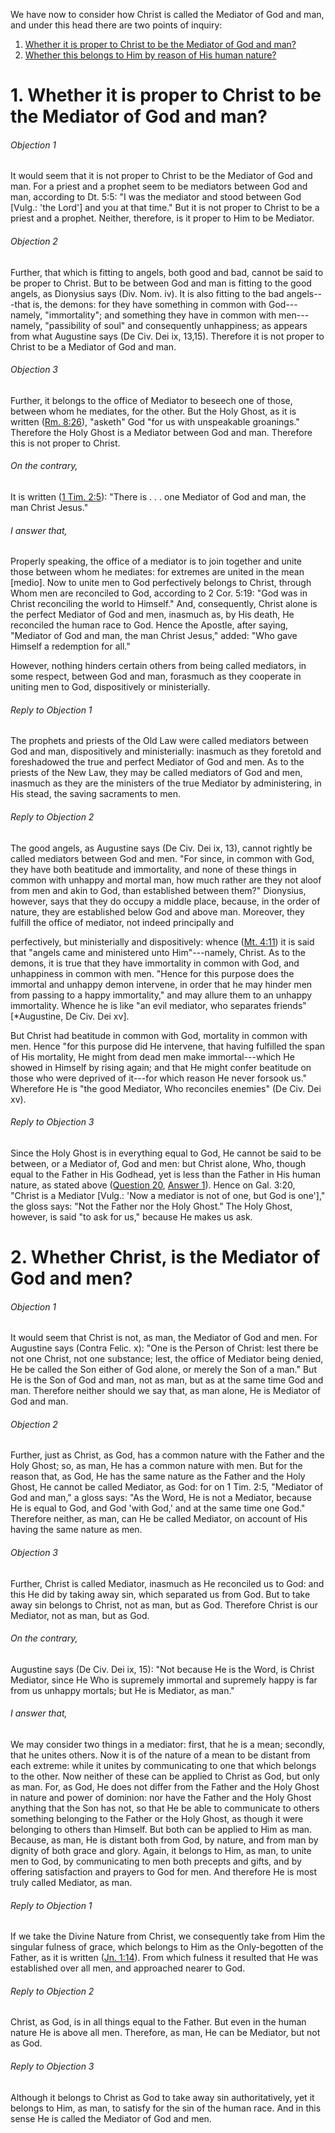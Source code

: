 We have now to consider how Christ is called the Mediator of God and man, and under this head there are two points of inquiry:  

1. [ Whether it is proper to Christ to be the Mediator of God and man?](#1.%20Whether%20it%20is%20proper%20to%20Christ%20to%20be%20the%20Mediator%20of%20God%20and%20man?)
2. [ Whether this belongs to Him by reason of His human nature?](#2.%20Whether%20Christ,%20is%20the%20Mediator%20of%20God%20and%20men?)



# 1. Whether it is proper to Christ to be the Mediator of God and man? 

###### Objection 1
It would seem that it is not proper to Christ to be the Mediator of God and man. For a priest and a prophet seem to be mediators between God and man, according to Dt. 5:5: "I was the mediator and stood between God \[Vulg.: 'the Lord'\] and you at that time." But it is not proper to Christ to be a priest and a prophet. Neither, therefore, is it proper to Him to be Mediator.  

###### Objection 2
Further, that which is fitting to angels, both good and bad, cannot be said to be proper to Christ. But to be between God and man is fitting to the good angels, as Dionysius says (Div. Nom. iv). It is also fitting to the bad angels---that is, the demons: for they have something in common with God---namely, "immortality"; and something they have in common with men---namely, "passibility of soul" and consequently unhappiness; as appears from what Augustine says (De Civ. Dei ix, 13,15). Therefore it is not proper to Christ to be a Mediator of God and man.  

###### Objection 3
Further, it belongs to the office of Mediator to beseech one of those, between whom he mediates, for the other. But the Holy Ghost, as it is written ([Rm. 8:26](http://bible.gospelcom.net/bible?Rm++8:26)), "asketh" God "for us with unspeakable groanings." Therefore the Holy Ghost is a Mediator between God and man. Therefore this is not proper to Christ.  

###### On the contrary,
It is written ([1 Tim. 2:5](http://bible.gospelcom.net/bible?1+Tim++2:5)): "There is . . . one Mediator of God and man, the man Christ Jesus."  

###### I answer that,
Properly speaking, the office of a mediator is to join together and unite those between whom he mediates: for extremes are united in the mean \[medio\]. Now to unite men to God perfectively belongs to Christ, through Whom men are reconciled to God, according to 2 Cor. 5:19: "God was in Christ reconciling the world to Himself." And, consequently, Christ alone is the perfect Mediator of God and men, inasmuch as, by His death, He reconciled the human race to God. Hence the Apostle, after saying, "Mediator of God and man, the man Christ Jesus," added: "Who gave Himself a redemption for all."  

However, nothing hinders certain others from being called mediators, in some respect, between God and man, forasmuch as they cooperate in uniting men to God, dispositively or ministerially.  

###### Reply to Objection 1
The prophets and priests of the Old Law were called mediators between God and man, dispositively and ministerially: inasmuch as they foretold and foreshadowed the true and perfect Mediator of God and men. As to the priests of the New Law, they may be called mediators of God and men, inasmuch as they are the ministers of the true Mediator by administering, in His stead, the saving sacraments to men.  

###### Reply to Objection 2
The good angels, as Augustine says (De Civ. Dei ix, 13), cannot rightly be called mediators between God and men. "For since, in common with God, they have both beatitude and immortality, and none of these things in common with unhappy and mortal man, how much rather are they not aloof from men and akin to God, than established between them?" Dionysius, however, says that they do occupy a middle place, because, in the order of nature, they are established below God and above man. Moreover, they fulfill the office of mediator, not indeed principally and

perfectively, but ministerially and dispositively: whence ([Mt. 4:11](http://bible.gospelcom.net/bible?Mt++4:11)) it is said that "angels came and ministered unto Him"---namely, Christ. As to the demons, it is true that they have immortality in common with God, and unhappiness in common with men. "Hence for this purpose does the immortal and unhappy demon intervene, in order that he may hinder men from passing to a happy immortality," and may allure them to an unhappy immortality. Whence he is like "an evil mediator, who separates friends" \[\*Augustine, De Civ. Dei xv\].  

But Christ had beatitude in common with God, mortality in common with men. Hence "for this purpose did He intervene, that having fulfilled the span of His mortality, He might from dead men make immortal---which He showed in Himself by rising again; and that He might confer beatitude on those who were deprived of it---for which reason He never forsook us." Wherefore He is "the good Mediator, Who reconciles enemies" (De Civ. Dei xv).  

###### Reply to Objection 3
Since the Holy Ghost is in everything equal to God, He cannot be said to be between, or a Mediator of, God and men: but Christ alone, Who, though equal to the Father in His Godhead, yet is less than the Father in His human nature, as stated above ([Question 20](20.%20Christ's%20Subjection%20to%20the%20Father.md), [Answer 1](20.%20Christ's%20Subjection%20to%20the%20Father.md#1.%20Whether%20we%20may%20say%20that%20Christ%20is%20subject%20to%20the%20Father?%20)). Hence on Gal. 3:20, "Christ is a Mediator \[Vulg.: 'Now a mediator is not of one, but God is one'\]," the gloss says: "Not the Father nor the Holy Ghost." The Holy Ghost, however, is said "to ask for us," because He makes us ask.  




# 2. Whether Christ, is the Mediator of God and men? 

###### Objection 1
It would seem that Christ is not, as man, the Mediator of God and men. For Augustine says (Contra Felic. x): "One is the Person of Christ: lest there be not one Christ, not one substance; lest, the office of Mediator being denied, He be called the Son either of God alone, or merely the Son of a man." But He is the Son of God and man, not as man, but as at the same time God and man. Therefore neither should we say that, as man alone, He is Mediator of God and man.  

###### Objection 2
Further, just as Christ, as God, has a common nature with the Father and the Holy Ghost; so, as man, He has a common nature with men. But for the reason that, as God, He has the same nature as the Father and the Holy Ghost, He cannot be called Mediator, as God: for on 1 Tim. 2:5, "Mediator of God and man," a gloss says: "As the Word, He is not a Mediator, because He is equal to God, and God 'with God,' and at the same time one God." Therefore neither, as man, can He be called Mediator, on account of His having the same nature as men.  

###### Objection 3
Further, Christ is called Mediator, inasmuch as He reconciled us to God: and this He did by taking away sin, which separated us from God. But to take away sin belongs to Christ, not as man, but as God. Therefore Christ is our Mediator, not as man, but as God.

###### On the contrary,
Augustine says (De Civ. Dei ix, 15): "Not because He is the Word, is Christ Mediator, since He Who is supremely immortal and supremely happy is far from us unhappy mortals; but He is Mediator, as man."  

###### I answer that,
We may consider two things in a mediator: first, that he is a mean; secondly, that he unites others. Now it is of the nature of a mean to be distant from each extreme: while it unites by communicating to one that which belongs to the other. Now neither of these can be applied to Christ as God, but only as man. For, as God, He does not differ from the Father and the Holy Ghost in nature and power of dominion: nor have the Father and the Holy Ghost anything that the Son has not, so that He be able to communicate to others something belonging to the Father or the Holy Ghost, as though it were belonging to others than Himself. But both can be applied to Him as man. Because, as man, He is distant both from God, by nature, and from man by dignity of both grace and glory. Again, it belongs to Him, as man, to unite men to God, by communicating to men both precepts and gifts, and by offering satisfaction and prayers to God for men. And therefore He is most truly called Mediator, as man.  

###### Reply to Objection 1
If we take the Divine Nature from Christ, we consequently take from Him the singular fulness of grace, which belongs to Him as the Only-begotten of the Father, as it is written ([Jn. 1:14](http://bible.gospelcom.net/bible?Jn++1:14)). From which fulness it resulted that He was established over all men, and approached nearer to God.  

###### Reply to Objection 2
Christ, as God, is in all things equal to the Father. But even in the human nature He is above all men. Therefore, as man, He can be Mediator, but not as God.  

###### Reply to Objection 3
Although it belongs to Christ as God to take away sin authoritatively, yet it belongs to Him, as man, to satisfy for the sin of the human race. And in this sense He is called the Mediator of God and men.